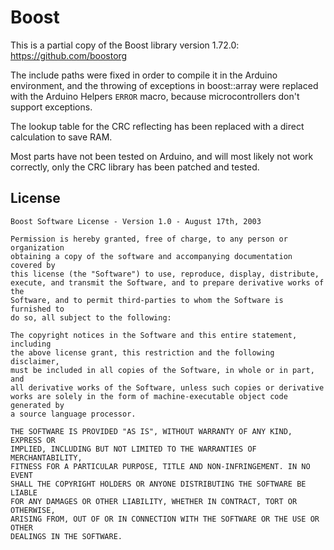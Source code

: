 # Boost

This is a partial copy of the Boost library version 1.72.0: 
<https://github.com/boostorg>

The include paths were fixed in order to compile it in the Arduino environment,
and the throwing of exceptions in boost::array were replaced with the 
Arduino Helpers `ERROR` macro, because microcontrollers don't support 
exceptions.

The lookup table for the CRC reflecting has been replaced with a direct 
calculation to save RAM.

Most parts have not been tested on Arduino, and will most likely not work 
correctly, only the CRC library has been patched and tested.

## License

    Boost Software License - Version 1.0 - August 17th, 2003

    Permission is hereby granted, free of charge, to any person or organization
    obtaining a copy of the software and accompanying documentation covered by
    this license (the "Software") to use, reproduce, display, distribute,
    execute, and transmit the Software, and to prepare derivative works of the
    Software, and to permit third-parties to whom the Software is furnished to
    do so, all subject to the following:

    The copyright notices in the Software and this entire statement, including
    the above license grant, this restriction and the following disclaimer,
    must be included in all copies of the Software, in whole or in part, and
    all derivative works of the Software, unless such copies or derivative
    works are solely in the form of machine-executable object code generated by
    a source language processor.

    THE SOFTWARE IS PROVIDED "AS IS", WITHOUT WARRANTY OF ANY KIND, EXPRESS OR
    IMPLIED, INCLUDING BUT NOT LIMITED TO THE WARRANTIES OF MERCHANTABILITY,
    FITNESS FOR A PARTICULAR PURPOSE, TITLE AND NON-INFRINGEMENT. IN NO EVENT
    SHALL THE COPYRIGHT HOLDERS OR ANYONE DISTRIBUTING THE SOFTWARE BE LIABLE
    FOR ANY DAMAGES OR OTHER LIABILITY, WHETHER IN CONTRACT, TORT OR OTHERWISE,
    ARISING FROM, OUT OF OR IN CONNECTION WITH THE SOFTWARE OR THE USE OR OTHER
    DEALINGS IN THE SOFTWARE.
